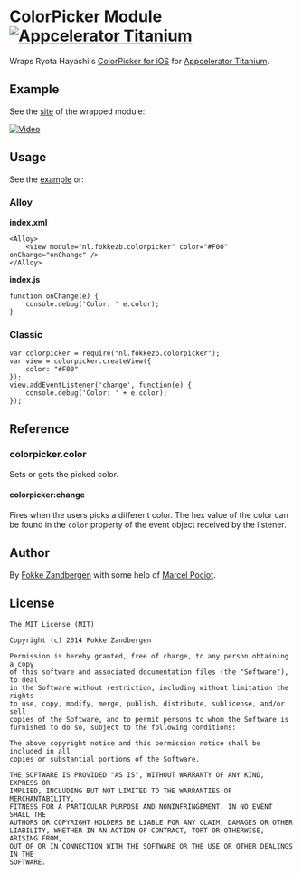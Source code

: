 # ColorPicker Module [![Appcelerator Titanium](http://www-static.appcelerator.com/badges/titanium-git-badge-sq.png)](http://appcelerator.com/titanium/)

Wraps Ryota Hayashi's [ColorPicker for iOS](https://github.com/hayashi311/Color-Picker-for-iOS) for [Appcelerator Titanium](http://appcelerator.com/titanium).

## Example
See the [site](http://hayashi311.github.io/Color-Picker-for-iOS/) of the wrapped module:

<a href="http://hayashi311.github.io/Color-Picker-for-iOS/" target="_blank"><img src="https://raw.githubusercontent.com/hayashi311/Color-Picker-for-iOS/screenshot/Vimeo.png" alt="Video" style="max-width:100%;"></a>

## Usage
See the [example](example/app.js) or:

### Alloy

**index.xml**
	
	<Alloy>
		<View module="nl.fokkezb.colorpicker" color="#F00" onChange="onChange" />
	</Alloy>
	
**index.js**

	function onChange(e) {
		console.debug('Color: ' e.color);
	}

### Classic

	var colorpicker = require("nl.fokkezb.colorpicker");
	var view = colorpicker.createView({
		color: "#F00"
	});
	view.addEventListener('change', function(e) {
		console.debug('Color: ' + e.color);
	});
	
## Reference

### colorpicker.color

Sets or gets the picked color.

#### colorpicker:change

Fires when the users picks a different color. The hex value of the color can be found in the `color` property of the event object received by the listener.

## Author

By [Fokke Zandbergen](http://fokkezb.nl/info) with some help of [Marcel Pociot](https://github.com/mpociot).

## License

	The MIT License (MIT)
	
	Copyright (c) 2014 Fokke Zandbergen
	
	Permission is hereby granted, free of charge, to any person obtaining a copy
	of this software and associated documentation files (the "Software"), to deal
	in the Software without restriction, including without limitation the rights
	to use, copy, modify, merge, publish, distribute, sublicense, and/or sell
	copies of the Software, and to permit persons to whom the Software is
	furnished to do so, subject to the following conditions:
	
	The above copyright notice and this permission notice shall be included in all
	copies or substantial portions of the Software.
	
	THE SOFTWARE IS PROVIDED "AS IS", WITHOUT WARRANTY OF ANY KIND, EXPRESS OR
	IMPLIED, INCLUDING BUT NOT LIMITED TO THE WARRANTIES OF MERCHANTABILITY,
	FITNESS FOR A PARTICULAR PURPOSE AND NONINFRINGEMENT. IN NO EVENT SHALL THE
	AUTHORS OR COPYRIGHT HOLDERS BE LIABLE FOR ANY CLAIM, DAMAGES OR OTHER
	LIABILITY, WHETHER IN AN ACTION OF CONTRACT, TORT OR OTHERWISE, ARISING FROM,
	OUT OF OR IN CONNECTION WITH THE SOFTWARE OR THE USE OR OTHER DEALINGS IN THE
	SOFTWARE.
